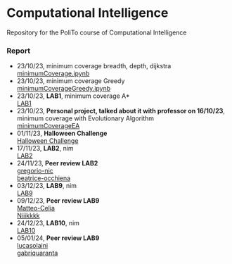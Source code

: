 # Computational Intelligence
Repository for the PoliTo course of Computational Intelligence
### Report
- 23/10/23, minimum coverage breadth, depth, dijkstra <br>
    [minimumCoverage.ipynb](https://github.com/dimi-it/computational-intelligence/blob/main/minimumCoverage.ipynb)
- 23/10/23, minimum coverage Greedy <br>
    [minimumCoverageGreedy.ipynb](https://github.com/dimi-it/computational-intelligence/blob/main/minimumCoverageGreedy.ipynb)
- 23/10/23, **LAB1**, minimum coverage A* <br>
    [LAB1](https://github.com/dimi-it/computational-intelligence/blob/main/minimumCoverageAStar.ipynb)
- 23/10/23, **Personal project, talked about it with professor on 16/10/23**, minimum coverage with Evolutionary Algorithm <br>
    [minimumCoverageEA](https://github.com/dimi-it/computational-intelligence/blob/main/minimumCoverageEA.ipynb)
- 01/11/23, **Halloween Challenge** <br>
    [Halloween Challenge](https://github.com/dimi-it/computational-intelligence/blob/main/Halloween.ipynb)
- 17/11/23, **LAB2**, nim <br>
    [LAB2](https://github.com/dimi-it/computational-intelligence/tree/main/lab2)
- 24/11/23, **Peer review LAB2** <br>
    [gregorio-nic](https://github.com/gregorio-nic/computational-intelligence/issues/2) <br>
    [beatrice-occhiena](https://github.com/beatrice-occhiena/Computational_intelligence/issues/3)
- 03/12/23, **LAB9**, nim <br>
    [LAB9](https://github.com/dimi-it/computational-intelligence/tree/main/lab9)
- 09/12/23, **Peer review LAB9** <br>
    [Matteo-Celia](https://github.com/Matteo-Celia/Computational-Intelligence-2023-2024/issues/4) <br>
    [Niiikkkk](https://github.com/Niiikkkk/Computational-Intelligence/issues/2)
- 24/12/23, **LAB10**, nim <br>
    [LAB10](https://github.com/dimi-it/computational-intelligence/tree/main/lab10)
- 05/01/24, **Peer review LAB9** <br>
    [lucasolaini](https://github.com/lucasolaini/computational-intelligence/issues/8) <br>
    [gabriquaranta](https://github.com/gabriquaranta/computational-intelligence/issues/5)